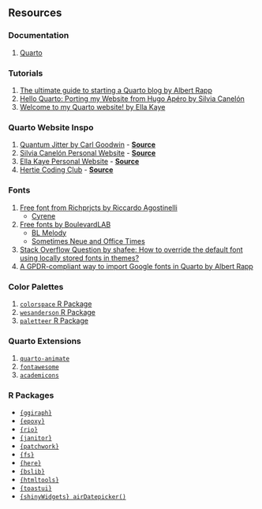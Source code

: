 

## Resources

### Documentation

1.  [Quarto](https://quarto.org/)

### Tutorials

1.  [The ultimate guide to starting a Quarto blog by Albert
    Rapp](https://albert-rapp.de/posts/13_quarto_blog_writing_guide/13_quarto_blog_writing_guide)
2.  [Hello Quarto: Porting my Website from Hugo Apéro by Silvia
    Canelón](https://silviacanelon.com/blog/2023-09-29-hello-quarto/)
3.  [Welcome to my Quarto website! by Ella
    Kaye](https://ellakaye.co.uk/posts/2022-12-11_welcome-quarto/)

### Quarto Website Inspo

1.  [Quantum Jitter by Carl Goodwin](https://www.quantumjitter.com/) -
    [**Source**](https://github.com/cgoo4/quantumjitter)
2.  [Silvia Canelón Personal Website](https://silviacanelon.com/) -
    [**Source**](https://github.com/spcanelon/silvia/tree/main)
3.  [Ella Kaye Personal Website](https://ellakaye.co.uk/) -
    [**Source**](https://github.com/EllaKaye/ellakaye.co.uk/tree/main)
4.  [Hertie Coding Club](https://www.hertiecodingclub.com/) -
    [**Source**](https://github.com/jurjoroa/hcc-website)

### Fonts

1.  [Free font from Richprjcts by Riccardo
    Agostinelli](https://richprjcts.com/)
    - [Cyrene](https://richprjcts.com/cyrene-free-font)
2.  [Free fonts by BoulevardLAB](https://boulevardlab.com/)
    - [BL Melody](https://www.boulevardtype.com/bl-melody)
    - [Sometimes Neue and Office Times](https://www.boulevardtype.com/)
3.  [Stack Overflow Question by shafee: How to override the default font
    using locally stored fonts in
    themes?](https://stackoverflow.com/questions/75464776/how-to-override-the-default-font-using-locally-stored-fonts-in-themes)
4.  [A GPDR-compliant way to import Google fonts in Quarto by Albert
    Rapp](https://www.youtube.com/watch?v=vaPBOqfus7w)

### Color Palettes

1.  [`colorspace` R
    Package](https://colorspace.r-forge.r-project.org/articles/colorspace.html#installation)
2.  [`wesanderson` R Package](https://github.com/karthik/wesanderson)
3.  [`paletteer` R Package](https://github.com/EmilHvitfeldt/paletteer)

### Quarto Extensions

1.  [`quarto-animate`](https://github.com/mcanouil/quarto-animate)
2.  [`fontawesome`](https://github.com/quarto-ext/fontawesome)
3.  [`academicons`](https://github.com/schochastics/academicons)

### R Packages
- [`{ggiraph}`](https://davidgohel.github.io/ggiraph/)
- [`{epoxy}`](https://github.com/gadenbuie/epoxy)
- [`{rio}`](https://rbasics.org/packages/rio-package-in-r/)
- [`{janitor}`](https://sfirke.github.io/janitor/reference/janitor-package.html)
- [`{patchwork}`](https://patchwork.data-imaginist.com/articles/patchwork.html)
- [`{fs}`](https://fs.r-lib.org/)
- [`{here}`](https://here.r-lib.org/)
- [`{bslib}`](https://rstudio.github.io/bslib/)
- [`{htmltools}`](https://rstudio.github.io/htmltools/index.html)
- [`{toastui}`](https://dreamrs.github.io/toastui/index.html)
- [`{shinyWidgets} airDatepicker()`](https://rdrr.io/cran/shinyWidgets/man/airDatepicker.html)

